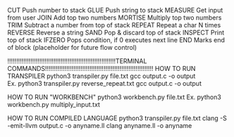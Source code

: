 CUT	    Push number to stack
GLUE	Push string to stack
MEASURE	Get input from user
JOIN	Add top two numbers
MORTISE	Multiply top two numbers
TRIM	Subtract a number from top of stack
REPEAT	Repeat a char N times
REVERSE	Reverse a string
SAND	Pop & discard top of stack
INSPECT	Print top of stack
IFZERO	Pops condition, if 0 executes next line
END	Marks end of block (placeholder for future flow control)

!!!!!!!!!!!!!!!!!!!!!!!!!!!!!!!!!!!!!!!!!!!!!!!!!!!!!!!!!!!!!TERMINAL COMMANDS!!!!!!!!!!!!!!!!!!!!!!!!!!!!!!!!!!!!!!!!!!!!!!!!!!!!!!!!!!!!!
HOW TO RUN TRANSPILER
python3 transpiler.py file.txt
gcc output.c -o output   
Ex.
python3 transpiler.py reverse_repeat.txt
gcc output.c -o output   


HOW TO RUN "WORKBENCH"
python3 workbench.py file.txt
Ex. 
python3 workbench.py multiply_input.txt

HOW TO RUN COMPILED LANGUAGE
python3 transpiler.py file.txt
clang -S -emit-llvm output.c -o anyname.ll
clang anyname.ll -o anyname

